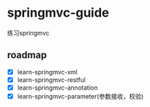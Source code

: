 # springmvc-guide
练习springmvc 

## roadmap
- [x] learn-springmvc-xml
- [x] learn-springmvc-restful
- [x] learn-springmvc-annotation
- [x] learn-springmvc-parameter(参数接收，校验)